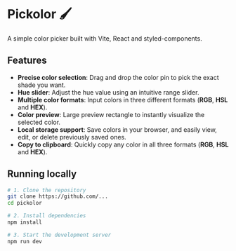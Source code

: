 # Pickolor 🖌️

A simple color picker built with Vite, React and styled-components.

## Features

* **Precise color selection**: Drag and drop the color pin to pick the exact shade you want.
* **Hue slider**: Adjust the hue value using an intuitive range slider.
* **Multiple color formats**: Input colors in three different formats (**RGB**, **HSL** and **HEX**).
* **Color preview**: Large preview rectangle to instantly visualize the selected color.
* **Local storage support**: Save colors in your browser, and easily view, edit, or delete previously saved ones.
* **Copy to clipboard**: Quickly copy any color in all three formats (**RGB**, **HSL** and **HEX**).

## Running locally

```bash
# 1. Clone the repository
git clone https://github.com/...
cd pickolor

# 2. Install dependencies
npm install

# 3. Start the development server
npm run dev
```

